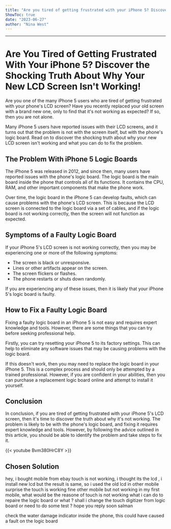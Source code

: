 ```yaml
---
title: "Are you tired of getting frustrated with your iPhone 5? Discover the shocking truth about why your new LCD screen isn't working!"
ShowToc: true 
date: "2023-06-27"
author: "Nina West"
---
```

*****
# Are You Tired of Getting Frustrated With Your iPhone 5? Discover the Shocking Truth About Why Your New LCD Screen Isn't Working!

Are you one of the many iPhone 5 users who are tired of getting frustrated with your phone's LCD screen? Have you recently replaced your old screen with a brand new one, only to find that it's not working as expected? If so, then you are not alone.

Many iPhone 5 users have reported issues with their LCD screens, and it turns out that the problem is not with the screen itself, but with the phone's logic board. Read on to discover the shocking truth about why your new LCD screen isn't working and what you can do to fix the problem.

## The Problem With iPhone 5 Logic Boards

The iPhone 5 was released in 2012, and since then, many users have reported issues with the phone's logic board. The logic board is the main board inside the phone that controls all of its functions. It contains the CPU, RAM, and other important components that make the phone work.

Over time, the logic board in the iPhone 5 can develop faults, which can cause problems with the phone's LCD screen. This is because the LCD screen is connected to the logic board via a set of cables, and if the logic board is not working correctly, then the screen will not function as expected.

## Symptoms of a Faulty Logic Board

If your iPhone 5's LCD screen is not working correctly, then you may be experiencing one or more of the following symptoms:

* The screen is black or unresponsive.
* Lines or other artifacts appear on the screen.
* The screen flickers or flashes.
* The phone restarts or shuts down randomly.

If you are experiencing any of these issues, then it is likely that your iPhone 5's logic board is faulty.

## How to Fix a Faulty Logic Board

Fixing a faulty logic board in an iPhone 5 is not easy and requires expert knowledge and tools. However, there are some things that you can try before seeking professional help.

Firstly, you can try resetting your iPhone 5 to its factory settings. This can help to eliminate any software issues that may be causing problems with the logic board.

If this doesn't work, then you may need to replace the logic board in your iPhone 5. This is a complex process and should only be attempted by a trained professional. However, if you are confident in your abilities, then you can purchase a replacement logic board online and attempt to install it yourself.

## Conclusion

In conclusion, if you are tired of getting frustrated with your iPhone 5's LCD screen, then it's time to discover the truth about why it's not working. The problem is likely to be with the phone's logic board, and fixing it requires expert knowledge and tools. However, by following the advice outlined in this article, you should be able to identify the problem and take steps to fix it.

{{< youtube Bvm380HrC8Y >}} 



## Chosen Solution
 hey,
i bought mobile from ebay touch is not working, i thought its the lcd , i install new lcd but the result is same,
so i used the old lcd in other mobile surprise the touch is working fine other mobile but not working in my first mobile,
what would be the reasone of touch is not working
what i can do to repaire the logic board or what ?
shall i change the touch digitizer from logic board or need to do some test ?
hope you reply soon
salman

 check the water damage indicator inside the phone, this could have caused a fault on the logic board




